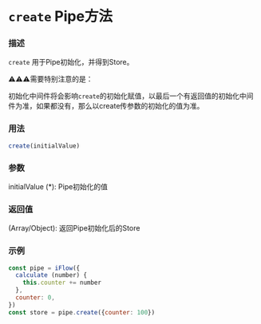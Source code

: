 # `create` **Pipe**方法

### 描述
`create` 用于Pipe初始化，并得到Store。

⚠️⚠️⚠️️需要特别注意的是：

初始化中间件将会影响`create`的初始化赋值，以最后一个有返回值的初始化中间件为准，如果都没有，那么以create传参数的初始化的值为准。

### 用法
```javascript
create(initialValue)
```

### 参数
initialValue (*): Pipe初始化的值

### 返回值
(Array/Object): 返回Pipe初始化后的Store

### 示例
```javascript
const pipe = iFlow({
  calculate (number) {
    this.counter += number
  },
  counter: 0,
})
const store = pipe.create({counter: 100})
```
